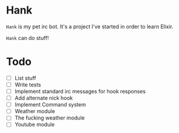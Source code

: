 Hank
====

`Hank` is my pet irc bot. It's a project I've started in order to learn Elixir.

`Hank` can do stuff!

Todo
====
- [ ] List stuff
- [ ] Write tests
- [ ] Implement standard irc messages for hook responses
- [ ] Add alternate nick hook
- [ ] Implement Command system
- [ ] Weather module
- [ ] The fucking weather module
- [ ] Youtube module
